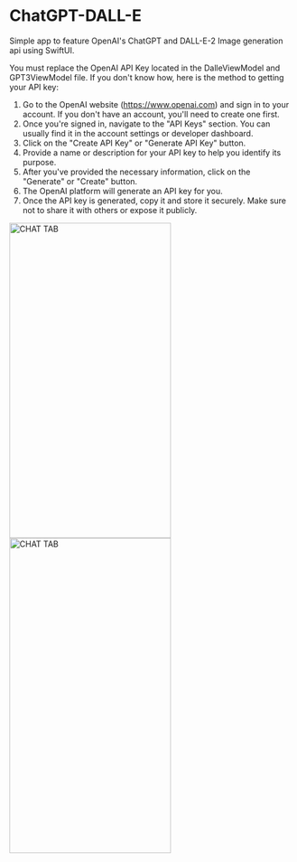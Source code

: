 # ChatGPT-DALL-E
Simple app to feature OpenAI's ChatGPT and DALL-E-2 Image generation api using SwiftUI.

You must replace the OpenAI API Key located in the DalleViewModel and GPT3ViewModel file.
If you don't know how, here is the method to getting your API key:
  1. Go to the OpenAI website (https://www.openai.com) and sign in to your account. If you don't have an account, you'll need to create one first.
  2. Once you're signed in, navigate to the "API Keys" section. You can usually find it in the account settings or developer dashboard.
  3. Click on the "Create API Key" or "Generate API Key" button.
  4. Provide a name or description for your API key to help you identify its purpose.
  5. After you've provided the necessary information, click on the "Generate" or "Create" button.
  6. The OpenAI platform will generate an API key for you.
  7. Once the API key is generated, copy it and store it securely. Make sure not to share it with others or expose it publicly.

<img src="https://raw.githubusercontent.com/calebhrenchir/ChatGPT-DALL-E/main/GPT.png" width="286" height="558" alt="CHAT TAB">
<img src="https://raw.githubusercontent.com/calebhrenchir/ChatGPT-DALL-E/main/DALL-E.png" width="286" height="558" alt="CHAT TAB">
